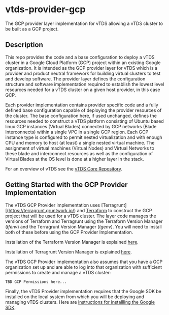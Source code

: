 # vtds-provider-gcp

The GCP provider layer implementation for vTDS allowing a vTDS cluster
to be built as a GCP project.

## Description

This repo provides the code and a base configuration to deploy a vTDS
cluster in a Google Cloud Platform (GCP) project within an existing
Google organization. It is intended as the GCP provider layer for vTDS
which is a provider and product neutral framework for building virtual
clusters to test and develop software. The provider layer defines the
configuration structure and software implementation required to
establish the lowest level resources needed for a vTDS cluster on a
given host provider, in this case GCP.

Each provider implementation contains provider specific code and a
fully defined base configuration capable of deploying the provider
resources of the cluster. The base configuration here, if used
unchanged, defines the resources needed to construct a vTDS platform
consisting of Ubuntu based linux GCP instances (Virtual Blades)
connected by GCP networks (Blade Interconnects) within a single VPC in
a single GCP region. Each GCP instance type is configured to permit
nested virtualization and with enough CPU and memory to host (at
least) a single nested virtual machine. The assignment of virtual
machines (Virtual Nodes) and Virtual Networks to these blade and
interconnect resources as well as the configuration of Virtual Blades
at the OS level is done at a higher layer in the stack.

For an overview of vTDS see the
[vTDS Core Repository](https://github.com/Cray-HPE/vtds-core).

## Getting Started with the GCP Provider Implementation

The vTDS GCP Provider implementation uses
[Terragrunt][(https://terragrunt.gruntwork.io/) and
[Terraform](https://www.terraform.io/) to construct the GCP project
that will be used for a vTDS cluster. The layer code manages the
versions of Terraform and Terragrunt using the Terraform Version
Manager (_tfenv_) and the Terragrunt Version Manager (_tgenv_). You
will need to install both of these before using the GCP Provider
Implementation.

Installation of the Terraform Version Manager is explained
[here](https://github.com/tfutils/tfenv#installation).

Installation of Terragrunt Version Manager is explained
[here](https://github.com/tgenv/tgenv/blob/main/README.md#installation-wrench).

The vTDS GCP Provider implementation also assumes that you have a GCP
organization set up and are able to log into that organization with
sufficient permissions to create and manage a vTDS cluster:

```
TBD GCP Permissions here...
```

Finally, the vTDS Provider implementation requires that the Google SDK
be installed on the local system from which you will be deploying and
managing vTDS clusters. Here are [instructions for installling the
Google SDK](https://cloud.google.com/sdk/docs/install).
